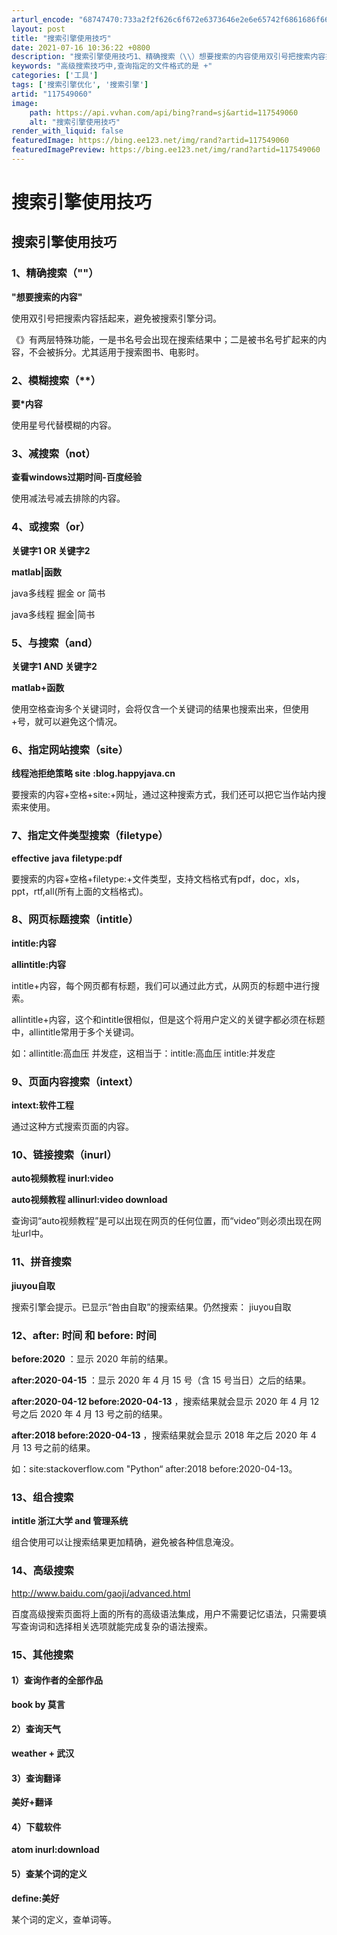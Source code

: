 ```yaml
---
arturl_encode: "68747470:733a2f2f626c6f672e6373646e2e6e65742f6861686f66652f:61727469636c652f64657461696c732f313137353439303630"
layout: post
title: "搜索引擎使用技巧"
date: 2021-07-16 10:36:22 +0800
description: "搜索引擎使用技巧1、精确搜索（\\）想要搜索的内容使用双引号把搜索内容括起来，"
keywords: "高级搜索技巧中,查询指定的文件格式的是 +"
categories: ['工具']
tags: ['搜索引擎优化', '搜索引擎']
artid: "117549060"
image:
    path: https://api.vvhan.com/api/bing?rand=sj&artid=117549060
    alt: "搜索引擎使用技巧"
render_with_liquid: false
featuredImage: https://bing.ee123.net/img/rand?artid=117549060
featuredImagePreview: https://bing.ee123.net/img/rand?artid=117549060
---
```


# 搜索引擎使用技巧

## 搜索引擎使用技巧

### 1、精确搜索（""）

**"想要搜索的内容"**

使用双引号把搜索内容括起来，避免被搜索引擎分词。

《》有两层特殊功能，一是书名号会出现在搜索结果中；二是被书名号扩起来的内容，不会被拆分。尤其适用于搜索图书、电影时。

### 2、模糊搜索（\*\*）

**要\*内容**

使用星号代替模糊的内容。

### 3、减搜索（not）

**查看windows过期时间-百度经验**

使用减法号减去排除的内容。

### 4、或搜索（or）

**关键字1 OR 关键字2**

**matlab|函数**

java多线程 掘金 or 简书

java多线程 掘金|简书

### 5、与搜索（and）

**关键字1 AND 关键字2**

**matlab+函数**

使用空格查询多个关键词时，会将仅含一个关键词的结果也搜索出来，但使用+号，就可以避免这个情况。

### 6、指定网站搜索（site）

**线程池拒绝策略 site**
**:blog.happyjava.cn**

要搜索的内容+空格+site:+网址，通过这种搜索方式，我们还可以把它当作站内搜索来使用。

### 7、指定文件类型搜索（filetype）

**effective**
**java**
**filetype:pdf**

要搜索的内容+空格+filetype:+文件类型，支持文档格式有pdf，doc，xls，ppt，rtf,all(所有上面的文档格式)。

### 8、网页标题搜索（intitle）

**intitle:内容**

**allintitle:内容**

intitle+内容，每个网页都有标题，我们可以通过此方式，从网页的标题中进行搜索。

allintitle+内容，这个和intitle很相似，但是这个将用户定义的关键字都必须在标题中，allintitle常用于多个关键词。

如：allintitle:高血压 并发症，这相当于：intitle:高血压 intitle:并发症

### 9、页面内容搜索（intext）

**intext:软件工程**

通过这种方式搜索页面的内容。

### 10、链接搜索（inurl）

**auto视频教程 inurl:video**

**auto视频教程 allinurl:video download**

查询词“auto视频教程”是可以出现在网页的任何位置，而“video”则必须出现在网址url中。

### 11、拼音搜索

**jiuyou自取**

搜索引擎会提示。已显示“咎由自取”的搜索结果。仍然搜索：
jiuyou自取

### 12、after: 时间 和 before: 时间

**before:2020**
：显示 2020 年前的结果。

**after:2020-04-15**
：显示 2020 年 4 月 15 号（含 15 号当日）之后的结果。

**after:2020-04-12 before:2020-04-13**
，搜索结果就会显示 2020 年 4 月 12 号之后 2020 年 4 月 13 号之前的结果。

**after:2018 before:2020-04-13**
，搜索结果就会显示 2018 年之后 2020 年 4 月 13 号之前的结果。

如：site:stackoverflow.com "Python“ after:2018 before:2020-04-13。

### 13、组合搜索

**intitle 浙江大学 and 管理系统**

组合使用可以让搜索结果更加精确，避免被各种信息淹没。

### 14、高级搜索

<http://www.baidu.com/gaoji/advanced.html>

百度高级搜索页面将上面的所有的高级语法集成，用户不需要记忆语法，只需要填写查询词和选择相关选项就能完成复杂的语法搜索。

### 15、其他搜索

#### 1）查询作者的全部作品

**book by 莫言**

#### 2）查询天气

**weather + 武汉**

#### 3）查询翻译

**美好+翻译**

#### 4）下载软件

**atom inurl:download**

#### 5）查某个词的定义

**define:美好**

某个词的定义，查单词等。